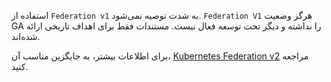 استفاده از `Federation v1` به شدت توصیه نمی‌شود. `Federation V1` هرگز وضعیت GA را نداشته و دیگر تحت توسعه فعال نیست. مستندات فقط برای اهداف تاریخی ارائه شده‌اند.

برای اطلاعات بیشتر، به جایگزین مناسب آن، [Kubernetes Federation v2](https://github.com/kubernetes-sigs/federation-v2) مراجعه کنید.
